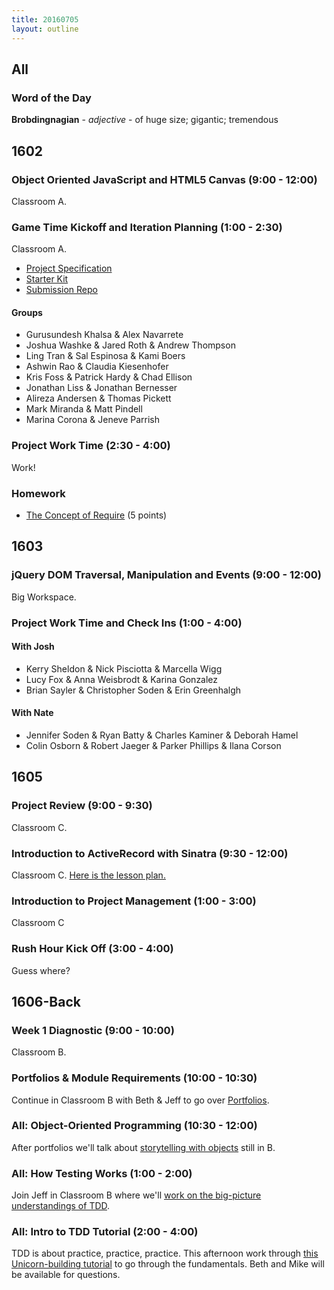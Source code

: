 ```yaml
---
title: 20160705
layout: outline
---
```


## All

### Word of the Day

**Brobdingnagian** - _adjective_ - of huge size; gigantic; tremendous


## 1602

### Object Oriented JavaScript and HTML5 Canvas (9:00 - 12:00)

Classroom A.

### Game Time Kickoff and Iteration Planning (1:00 - 2:30)

Classroom A.

- [Project Specification](https://github.com/turingschool/lesson_plans/blob/master/ruby_04-apis_and_scalability/gametime_project.markdown)
- [Starter Kit](https://github.com/turingschool-examples/game-time-starter-kit)
- [Submission Repo](https://github.com/turingschool/ruby-submissions/tree/master/1602/module_4_assignments/gametime)

#### Groups

* Gurusundesh Khalsa & Alex Navarrete
* Joshua Washke & Jared Roth & Andrew Thompson
* Ling Tran & Sal Espinosa & Kami Boers
* Ashwin Rao & Claudia Kiesenhofer
* Kris Foss & Patrick Hardy & Chad Ellison
* Jonathan Liss & Jonathan Bernesser
* Alireza Andersen & Thomas Pickett
* Mark Miranda & Matt Pindell
* Marina Corona & Jeneve Parrish

### Project Work Time (2:30 - 4:00)

Work!

### Homework

- [The Concept of Require](https://gist.github.com/rrgayhart/ecfef18b681d0dca6ec2929c71e7c505) (5 points)


## 1603

### jQuery DOM Traversal, Manipulation and Events (9:00 - 12:00)

Big Workspace.

### Project Work Time and Check Ins (1:00 - 4:00)

#### With Josh

- Kerry Sheldon & Nick Pisciotta & Marcella Wigg
- Lucy Fox & Anna Weisbrodt & Karina Gonzalez
- Brian Sayler & Christopher Soden & Erin Greenhalgh

#### With Nate

- Jennifer Soden & Ryan Batty & Charles Kaminer & Deborah Hamel
- Colin Osborn & Robert Jaeger & Parker Phillips & Ilana Corson

## 1605

### Project Review (9:00 - 9:30)

Classroom C.

### Introduction to ActiveRecord with Sinatra (9:30 - 12:00)

Classroom C. [Here is the lesson plan.](https://github.com/turingschool/lesson_plans/blob/master/ruby_02-web_applications_with_ruby/intro_to_active_record_in_sinatra.markdown)

### Introduction to Project Management (1:00 - 3:00)

Classroom C

### Rush Hour Kick Off (3:00 - 4:00)

Guess where?




## 1606-Back

### Week 1 Diagnostic (9:00 - 10:00)

Classroom B.

### Portfolios & Module Requirements (10:00 - 10:30)

Continue in Classroom B with Beth & Jeff to go over [Portfolios](https://github.com/turingschool/portfolios).

### All: Object-Oriented Programming (10:30 - 12:00)

After portfolios we'll talk about [storytelling with objects](https://github.com/turingschool/lesson_plans/blob/master/ruby_01-object_oriented_programming_with_ruby/object_oriented_programming.markdown) still in B.

### All: How Testing Works (1:00 - 2:00)

Join Jeff in Classroom B where we'll [work on the big-picture understandings of TDD](https://github.com/turingschool/lesson_plans/blob/master/ruby_01-object_oriented_programming_with_ruby/how_testing_works.markdown).

### All: Intro to TDD Tutorial (2:00 - 4:00)

TDD is about practice, practice, practice. This afternoon work through [this Unicorn-building
tutorial](http://tutorials.jumpstartlab.com/topics/testing/intro-to-tdd.html) to go through
the fundamentals. Beth and Mike will be available for questions.
